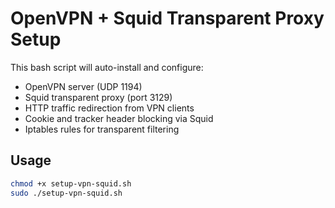 # OpenVPN + Squid Transparent Proxy Setup

This bash script will auto-install and configure:

- OpenVPN server (UDP 1194)
- Squid transparent proxy (port 3129)
- HTTP traffic redirection from VPN clients
- Cookie and tracker header blocking via Squid
- Iptables rules for transparent filtering

## Usage

```bash
chmod +x setup-vpn-squid.sh
sudo ./setup-vpn-squid.sh
